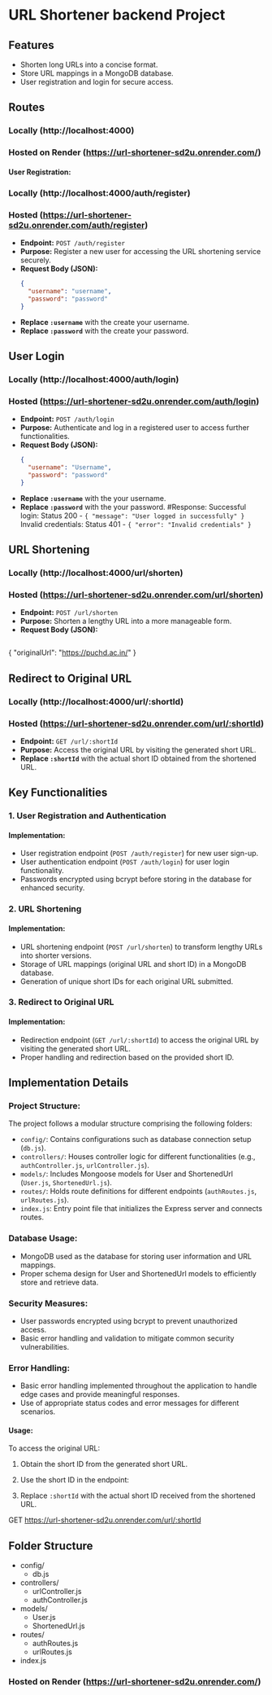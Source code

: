 # URL Shortener backend Project

## Features

- Shorten long URLs into a concise format.
- Store URL mappings in a MongoDB database.
- User registration and login for secure access.

## Routes

### Locally (http://localhost:4000)
### Hosted on Render (https://url-shortener-sd2u.onrender.com/)

#### User Registration:
### Locally (http://localhost:4000/auth/register)
### Hosted (https://url-shortener-sd2u.onrender.com/auth/register)
- **Endpoint:** `POST /auth/register`
- **Purpose:** Register a new user for accessing the URL shortening service securely.
- **Request Body (JSON):**
  ```json
  {
    "username": "username",
    "password": "password"
  }
- **Replace `:username`** with the create your username.
- **Replace `:password`** with the create your password.
## User Login

### Locally (http://localhost:4000/auth/login)
### Hosted (https://url-shortener-sd2u.onrender.com/auth/login)


- **Endpoint:** `POST /auth/login`
- **Purpose:** Authenticate and log in a registered user to access further functionalities.
- **Request Body (JSON):**
  ```json
  {
    "username": "Username",
    "password": "password"
  }
- **Replace `:username`** with the your username.
- **Replace `:password`** with the your password.
  #Response:
Successful login: Status 200 - `{ "message": "User logged in successfully" }` 
Invalid credentials: Status 401 - `{ "error": "Invalid credentials" }`

## URL Shortening

### Locally (http://localhost:4000/url/shorten)
### Hosted (https://url-shortener-sd2u.onrender.com/url/shorten)

- **Endpoint:** `POST /url/shorten`
- **Purpose:** Shorten a lengthy URL into a more manageable form.
- **Request Body (JSON):**
  ```json
 {
  "originalUrl": "https://puchd.ac.in/"
}

  ## Redirect to Original URL

### Locally (http://localhost:4000/url/:shortId)

### Hosted (https://url-shortener-sd2u.onrender.com/url/:shortId)

- **Endpoint:** `GET /url/:shortId`
- **Purpose:** Access the original URL by visiting the generated short URL.
- **Replace `:shortId`** with the actual short ID obtained from the shortened URL.



## Key Functionalities

### 1. User Registration and Authentication

#### Implementation:
- User registration endpoint (`POST /auth/register`) for new user sign-up.
- User authentication endpoint (`POST /auth/login`) for user login functionality.
- Passwords encrypted using bcrypt before storing in the database for enhanced security.

### 2. URL Shortening

#### Implementation:
- URL shortening endpoint (`POST /url/shorten`) to transform lengthy URLs into shorter versions.
- Storage of URL mappings (original URL and short ID) in a MongoDB database.
- Generation of unique short IDs for each original URL submitted.

### 3. Redirect to Original URL

#### Implementation:
- Redirection endpoint (`GET /url/:shortId`) to access the original URL by visiting the generated short URL.
- Proper handling and redirection based on the provided short ID.

## Implementation Details

### Project Structure:

The project follows a modular structure comprising the following folders:
- `config/`: Contains configurations such as database connection setup (`db.js`).
- `controllers/`: Houses controller logic for different functionalities (e.g., `authController.js`, `urlController.js`).
- `models/`: Includes Mongoose models for User and ShortenedUrl (`User.js`, `ShortenedUrl.js`).
- `routes/`: Holds route definitions for different endpoints (`authRoutes.js`, `urlRoutes.js`).
- `index.js`: Entry point file that initializes the Express server and connects routes.

### Database Usage:

- MongoDB used as the database for storing user information and URL mappings.
- Proper schema design for User and ShortenedUrl models to efficiently store and retrieve data.

### Security Measures:

- User passwords encrypted using bcrypt to prevent unauthorized access.
- Basic error handling and validation to mitigate common security vulnerabilities.

### Error Handling:

- Basic error handling implemented throughout the application to handle edge cases and provide meaningful responses.
- Use of appropriate status codes and error messages for different scenarios.


#### Usage:
To access the original URL:
1. Obtain the short ID from the generated short URL.
2. Use the short ID in the endpoint:

3. Replace `:shortId` with the actual short ID received from the shortened URL.

GET https://url-shortener-sd2u.onrender.com/url/:shortId




## Folder Structure

- config/
  - db.js
- controllers/
  - urlController.js
  - authController.js
- models/
  - User.js
  - ShortenedUrl.js
- routes/
  - authRoutes.js
  - urlRoutes.js
- index.js

### Hosted on Render (https://url-shortener-sd2u.onrender.com/)